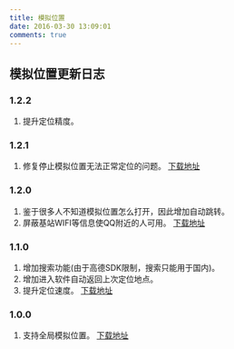 ```yaml
---
title: 模拟位置
date: 2016-03-30 13:09:01
comments: true
---
```

## 模拟位置更新日志

### 1.2.2
1. 提升定位精度。

### 1.2.1
1. 修复停止模拟位置无法正常定位的问题。
[下载地址][4]

### 1.2.0 
1. 鉴于很多人不知道模拟位置怎么打开，因此增加自动跳转。
2. 屏蔽基站WIFI等信息使QQ附近的人可用。
[下载地址][3]

### 1.1.0
1. 增加搜索功能(由于高德SDK限制，搜索只能用于国内)。
2. 增加进入软件自动返回上次定位地点。
3. 提升定位速度。
[下载地址][1]

### 1.0.0
1. 支持全局模拟位置。
[下载地址][2]

   [1]: http://caiyao.name/releases/fakegps_1.1.0.apk
   [2]: http://caiyao.name/releases/fakegps_1.0.0.apk
   [3]: http://caiyao.name/releases/fakegps_1.2.0.apk
   [4]: http://caiyao.name/releases/fakegps_1.2.1.apk